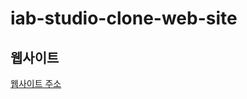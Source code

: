 # iab-studio-clone-web-site
## 웹사이트
               
[웹사이트 주소](https://jeonghodong.github.io/iab-studio-clone-web-site/)

